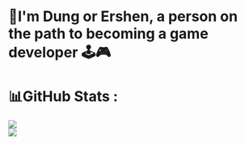 # 👋I'm Dung or Ershen, a person on the path to becoming a game developer 🕹️🎮
# 📊GitHub Stats :
![](https://github-readme-stats.vercel.app/api?username=Zun&theme=radical&hide_border=false&include_all_commits=false&count_private=false)<br/>
![](https://github-readme-streak-stats.herokuapp.com/?user=Zun&theme=radical&hide_border=false)
